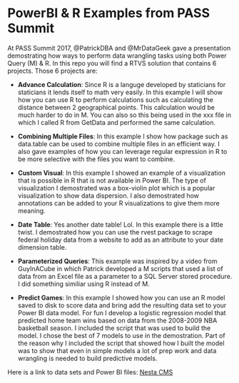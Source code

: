 # PowerBI & R Examples from PASS Summit

At PASS Summit 2017, @PatrickDBA and @MrDataGeek gave a presentation demostrating how ways to perform
data wrangling tasks using both Power Query (M) & R. In this repo you will find a RTVS solution that 
contains 6 projects. Those 6 projects are:

* **Advance Calculation**:  Since R is a languge developed by staticians for staticians it lends itself 
to math very easily. In this example I will show how you can use R to perform calculations such as calculating
the distance between 2 geographical points. This calculation would be much harder to do in M. You can also
so this being used in the xxx file in which I called R from GetData and performed the same calculation.

* **Combining Multiple Files**: In this example I show how package such as data.table can be used to combine
multiple files in an efficient way. I also gave examples of how you can leverage regular expression in R
to be more selective with the files you want to combine.

* **Custom Visual**: In this example I showed an example of a visualization that is possible in R that is 
not available in Power BI. The type of visualization I demostrated was a box-violin plot which is a popular
visualization to show data dispersion. I also demostrated how annotations can be added to your R visualizations
to give them more meaning.

* **Date Table**:  Yes another date table! Lol. In this example there is a little twist. I demostrated how
you can use the rvest package to scrape federal holiday data from a website to add as an attribute to your 
date dimension table.

* **Parameterized Queries**: This example was inspired by a video from GuyInACube in which Patrick developed
a M scripts that used a list of data from an Excel file as a parameter to a SQL Server stored procedure. I did 
something similiar using R instead of M.

* **Predict Games**: In this example I showed how you can use an R model saved to disk to score data and bring
add the resulting data set to your Power BI data model. For fun I develop a logistic regression model that
predicted home team wins based on data from the 2008-2009 NBA basketball season. I included the script that was 
used to build the model. I chose the best of 7 models to use in the demostration. Part of the reason why I 
included the script that showed how I built the model was to show that even in simple models a lot of prep work
and data wrangling is needed to build predictive models.

Here is a link to data sets and Power BI files: [Nesta CMS](https://dieselanalytics-my.sharepoint.com/personal/rwade_dieselanalytics_com/_layouts/15/guestaccess.aspx?folderid=056cf1f64c8064b4da059de5d18f9297d&authkey=AcWmsNF7-nDtoFvdmr7ku9s&e=1f3477bf15e746468518b91a8cc35a26)
